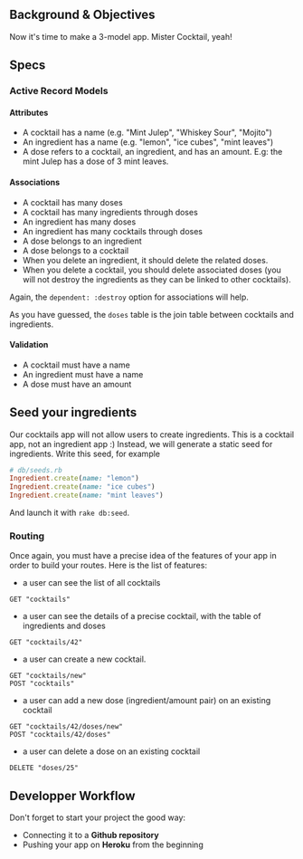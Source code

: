 ## Background & Objectives
Now it's time to make a 3-model app. Mister Cocktail, yeah!

## Specs

### Active Record Models

#### Attributes

- A cocktail has a name (e.g. "Mint Julep", "Whiskey Sour", "Mojito")
- An ingredient has a name (e.g. "lemon", "ice cubes", "mint leaves")
- A dose refers to a cocktail, an ingredient, and has an amount. E.g: the mint Julep has a dose of 3 mint leaves.

#### Associations

- A cocktail has many doses
- A cocktail has many ingredients through doses
- An ingredient has many doses
- An ingredient has many cocktails through doses
- A dose belongs to an ingredient
- A dose belongs to a cocktail
- When you delete an ingredient, it should delete the related doses.
- When you delete a cocktail, you should delete associated doses (you will not destroy the ingredients as they can be linked to other cocktails).

Again, the `dependent: :destroy` option for associations will help.

As you have guessed, the `doses` table is the join table between cocktails and ingredients.

#### Validation

- A cocktail must have a name
- An ingredient must have a name
- A dose must have an amount

## Seed your ingredients

Our cocktails app will not allow users to create ingredients. This is a cocktail app, not an ingredient app :) Instead, we will generate a static seed for ingredients. Write this seed, for example

```ruby
# db/seeds.rb
Ingredient.create(name: "lemon")
Ingredient.create(name: "ice cubes")
Ingredient.create(name: "mint leaves")
```

And launch it with `rake db:seed`.

### Routing

Once again, you must have a precise idea of the features of your app in order to build your routes. Here is the list of features:

- a user can see the list of all cocktails

```
GET "cocktails"
```

- a user can see the details of a precise cocktail, with the table of ingredients and doses

```
GET "cocktails/42"
```

- a user can create a new cocktail.

```
GET "cocktails/new"
POST "cocktails"
```

- a user can add a new dose (ingredient/amount pair) on an existing cocktail

```
GET "cocktails/42/doses/new"
POST "cocktails/42/doses"
```

- a user can delete a dose on an existing cocktail

```
DELETE "doses/25"
```

## Developper Workflow

Don't forget to start your project the good way:

- Connecting it to a **Github repository**
- Pushing your app on **Heroku** from the beginning
